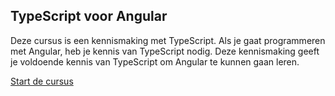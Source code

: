 ## TypeScript voor Angular

Deze cursus is een kennismaking met TypeScript. Als je gaat programmeren met Angular, heb je kennis van TypeScript 
nodig. Deze kennismaking geeft je voldoende kennis van TypeScript om Angular te kunnen gaan leren.

[Start de cursus](https://ilionx.github.io/kennismaking-typescript/typescript/01.introductie.html)

